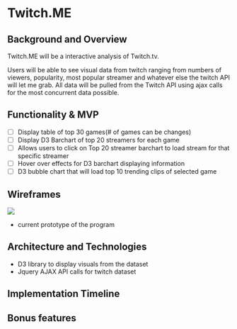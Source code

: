 # Twitch.ME


## Background and Overview

Twitch.ME will be a interactive analysis of Twitch.tv.

Users will be able to see visual data from twitch ranging from numbers of viewers, popularity, most
popular streamer and whatever else the twitch API will let me grab. All data will be pulled from the Twitch API using ajax calls for the most concurrent data possible.

## Functionality & MVP

- [ ] Display table of top 30 games(# of games can be changes)
- [ ] Display D3 Barchart of top 20 streamers for each game 
- [ ] Allows users to click on Top 20 streamer barchart to load stream for that specific streamer
- [ ] Hover over effects for D3 barchart displaying information
- [ ] D3 bubble chart that will load top 10 trending clips of selected game

## Wireframes

![](https://i.imgur.com/nxNigxz.png)

- current prototype of the program

## Architecture and Technologies

- D3 library to display visuals from the dataset
- Jquery AJAX API calls for twitch dataset

## Implementation Timeline

## Bonus features

